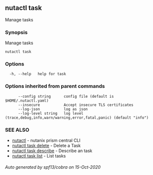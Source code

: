## nutactl task

Manage tasks

### Synopsis

Manage tasks

```
nutactl task
```

### Options

```
  -h, --help   help for task
```

### Options inherited from parent commands

```
      --config string      config file (default is $HOME/.nutactl.yaml)
      --insecure           Accept insecure TLS certificates
      --log-json           log as json
      --log-level string   log level (trace,debug,info,warn/warning,error,fatal,panic) (default "info")
```

### SEE ALSO

* [nutactl](nutactl.md)	 - nutanix prism central CLI
* [nutactl task delete](nutactl_task_delete.md)	 - Delete a Task
* [nutactl task describe](nutactl_task_describe.md)	 - Describe an task
* [nutactl task list](nutactl_task_list.md)	 - List tasks

###### Auto generated by spf13/cobra on 15-Oct-2020
